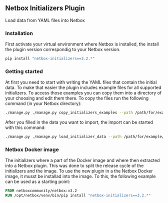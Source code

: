 ## Netbox Initializers Plugin

Load data from YAML files into Netbox

### Installation

First activate your virtual environment where Netbox is installed, the install the plugin version correspondig to your Netbox version.
```bash
pip install "netbox-initializers==3.2.*"
```

### Getting started

At first you need to start with writing the YAML files that contain the initial data. To make that easier the plugin includes example files for all supported initializers. To access those examples you can copy them into a directory of your choosing and edit them there. To copy the files run the following command (in your Netbox directory):

```bash
./manage.py ./manage.py copy_initializers_examples --path /path/for/example/files
```

After you filled in the data you want to import, the import can be started with this command:

```bash
./manage.py ./manage.py load_initializer_data --path /path/for/example/files
```


### Netbox Docker image

The initializers where a part of the Docker image and where then extracted into a Netbox plugin. This was done to split the release cycle of the initializers and the image.
To use the new plugin in a the Netbox Docker image, it musst be installad into the image. To this, the following example can be used as a starting point:

```dockerfile
FROM netboxcommunity/netbox:v3.2
RUN /opt/netbox/venv/bin/pip install "netbox-initializers==3.2.*"
```
